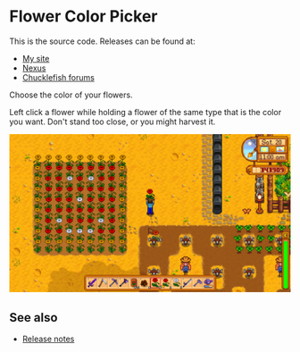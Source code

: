 ﻿# Flower Color Picker
This is the source code. Releases can be found at:
* [My site](http://spacechase0.com/mods/stardew-valley/flower-color-picker/)
* [Nexus](http://www.nexusmods.com/stardewvalley/mods/1229/)
* [Chucklefish forums](http://community.playstarbound.com/resources/flower-color-picker.4765/)

Choose the color of your flowers.

Left click a flower while holding a flower of the same type that is the color you want. Don't stand
too close, or you might harvest it.

![](screenshot.png)

## See also
* [Release notes](release-notes.md)
